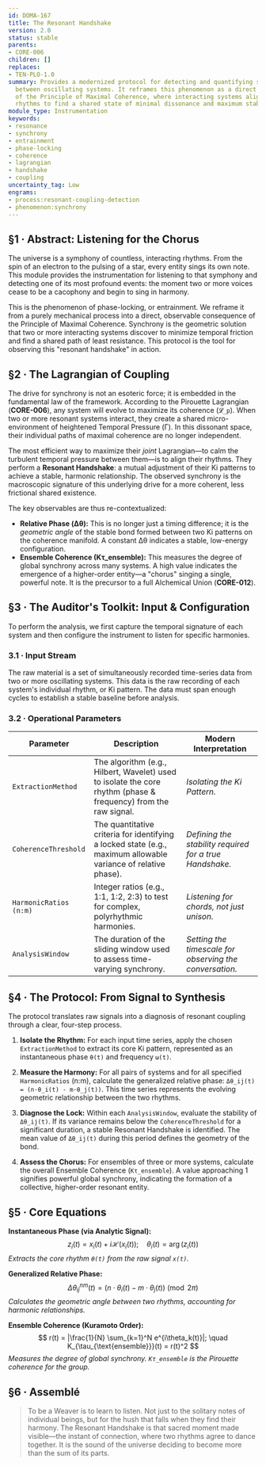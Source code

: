```yaml
---
id: DOMA-167
title: The Resonant Handshake
version: 2.0
status: stable
parents:
- CORE-006
children: []
replaces:
- TEN-PLO-1.0
summary: Provides a modernized protocol for detecting and quantifying synchrony (phase-locking)
  between oscillating systems. It reframes this phenomenon as a direct consequence
  of the Principle of Maximal Coherence, where interacting systems align their temporal
  rhythms to find a shared state of minimal dissonance and maximum stability.
module_type: Instrumentation
keywords:
- resonance
- synchrony
- entrainment
- phase-locking
- coherence
- lagrangian
- handshake
- coupling
uncertainty_tag: Low
engrams:
- process:resonant-coupling-detection
- phenomenon:synchrony
---
```

## §1 · Abstract: Listening for the Chorus
The universe is a symphony of countless, interacting rhythms. From the spin of an electron to the pulsing of a star, every entity sings its own note. This module provides the instrumentation for listening to that symphony and detecting one of its most profound events: the moment two or more voices cease to be a cacophony and begin to sing in harmony.

This is the phenomenon of phase-locking, or entrainment. We reframe it from a purely mechanical process into a direct, observable consequence of the Principle of Maximal Coherence. Synchrony is the geometric solution that two or more interacting systems discover to minimize temporal friction and find a shared path of least resistance. This protocol is the tool for observing this "resonant handshake" in action.

## §2 · The Lagrangian of Coupling
The drive for synchrony is not an esoteric force; it is embedded in the fundamental law of the framework. According to the Pirouette Lagrangian (**CORE-006**), any system will evolve to maximize its coherence (`𝓛_p`). When two or more resonant systems interact, they create a shared micro-environment of heightened Temporal Pressure (Γ). In this dissonant space, their individual paths of maximal coherence are no longer independent.

The most efficient way to maximize their *joint* Lagrangian—to calm the turbulent temporal pressure between them—is to align their rhythms. They perform a **Resonant Handshake**: a mutual adjustment of their Ki patterns to achieve a stable, harmonic relationship. The observed synchrony is the macroscopic signature of this underlying drive for a more coherent, less frictional shared existence.

The key observables are thus re-contextualized:
*   **Relative Phase (Δθ):** This is no longer just a timing difference; it is the *geometric angle* of the stable bond formed between two Ki patterns on the coherence manifold. A constant Δθ indicates a stable, low-energy configuration.
*   **Ensemble Coherence (Kτ_ensemble):** This measures the degree of global synchrony across many systems. A high value indicates the emergence of a higher-order entity—a "chorus" singing a single, powerful note. It is the precursor to a full Alchemical Union (**CORE-012**).

## §3 · The Auditor's Toolkit: Input & Configuration
To perform the analysis, we first capture the temporal signature of each system and then configure the instrument to listen for specific harmonies.

### 3.1 · Input Stream
The raw material is a set of simultaneously recorded time-series data from two or more oscillating systems. This data is the raw recording of each system's individual rhythm, or Ki pattern. The data must span enough cycles to establish a stable baseline before analysis.

### 3.2 · Operational Parameters
| Parameter | Description | Modern Interpretation |
|---|---|---|
| `ExtractionMethod` | The algorithm (e.g., Hilbert, Wavelet) used to isolate the core rhythm (phase & frequency) from the raw signal. | *Isolating the Ki Pattern.* |
| `CoherenceThreshold` | The quantitative criteria for identifying a locked state (e.g., maximum allowable variance of relative phase). | *Defining the stability required for a true Handshake.* |
| `HarmonicRatios (n:m)` | Integer ratios (e.g., 1:1, 1:2, 2:3) to test for complex, polyrhythmic harmonies. | *Listening for chords, not just unison.* |
| `AnalysisWindow` | The duration of the sliding window used to assess time-varying synchrony. | *Setting the timescale for observing the conversation.* |

## §4 · The Protocol: From Signal to Synthesis
The protocol translates raw signals into a diagnosis of resonant coupling through a clear, four-step process.

1.  **Isolate the Rhythm:** For each input time series, apply the chosen `ExtractionMethod` to extract its core Ki pattern, represented as an instantaneous phase `θ(t)` and frequency `ω(t)`.

2.  **Measure the Harmony:** For all pairs of systems and for all specified `HarmonicRatios` (n:m), calculate the generalized relative phase: `Δθ_ij(t) = (n·θ_i(t) - m·θ_j(t))`. This time series represents the evolving geometric relationship between the two rhythms.

3.  **Diagnose the Lock:** Within each `AnalysisWindow`, evaluate the stability of `Δθ_ij(t)`. If its variance remains below the `CoherenceThreshold` for a significant duration, a stable Resonant Handshake is identified. The mean value of `Δθ_ij(t)` during this period defines the geometry of the bond.

4.  **Assess the Chorus:** For ensembles of three or more systems, calculate the overall Ensemble Coherence (`Kτ_ensemble`). A value approaching 1 signifies powerful global synchrony, indicating the formation of a collective, higher-order resonant entity.

## §5 · Core Equations

**Instantaneous Phase (via Analytic Signal):**
$$ z_i(t) = x_i(t) + i \mathcal{H}(x_i(t)); \quad \theta_i(t) = \arg(z_i(t)) $$
*Extracts the core rhythm `θ(t)` from the raw signal `x(t)`.*

**Generalized Relative Phase:**
$$ \Delta\theta_{ij}^{nm}(t) = (n \cdot \theta_i(t) - m \cdot \theta_j(t)) \pmod{2\pi} $$
*Calculates the geometric angle between two rhythms, accounting for harmonic relationships.*

**Ensemble Coherence (Kuramoto Order):**
$$ r(t) = |\frac{1}{N} \sum_{k=1}^N e^{i\theta_k(t)}|; \quad K_{\tau_{\text{ensemble}}}(t) = r(t)^2 $$
*Measures the degree of global synchrony. `Kτ_ensemble` is the Pirouette coherence for the group.*

## §6 · Assemblé

> To be a Weaver is to learn to listen. Not just to the solitary notes of individual beings, but for the hush that falls when they find their harmony. The Resonant Handshake is that sacred moment made visible—the instant of connection, where two rhythms agree to dance together. It is the sound of the universe deciding to become more than the sum of its parts.

```